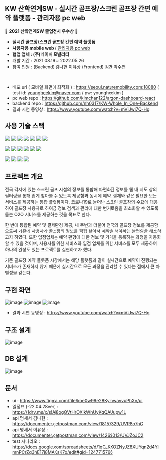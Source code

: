 ## KW 산학연계SW  - 실시간 골프장/스크린 골프장 간편 예약 플랫폼 - 관리자용 pc web
👑 **2021 산학연계SW 졸업전시 우수상** 👑
- **실시간 골프장/스크린 골프장 간편 예약 플랫폼**
- **사용자용 mobile web** / [관리자용 pc web](https://github.com/kimchan122/argon-dashboard-react)
- **협업 업체 : (주)네이처 모빌리티**
- 개발 기간 : 2021.08.19 ~ 2022.05.26
- 참여 인원 : (Backend) 김나현 이유상 (Frontend) 김찬 박수연
<br/>

- 배포 url ( 모바일 화면에 최적화 ) : https://seoul.naturemobility.com:18080 ( test id: youngheekim@naver.com / pw: youngheekim )
- pc web repo : https://github.com/kimchan122/argon-dashboard-react
- backend repo : https://github.com/nh0317/KW-Whole_In_One-Backend 
- 결과 시연 동영상 : https://www.youtube.com/watch?v=mViJwi7Q-Hg


## 사용 기술 스택
<img src="https://img.shields.io/badge/React-61DAFB?style=flat&logo=React&logoColor=white"/> <img src="https://img.shields.io/badge/JavaScript-F7DF1E?style=flat&logo=JavaScript&logoColor=white"/> <img src="https://img.shields.io/badge/CSS3-1572B6?style=flat&logo=CSS3&logoColor=white"/> <img src="https://img.shields.io/badge/HTML5-E34F26?style=flat&logo=HTML5&logoColor=white"/> <img src="https://img.shields.io/badge/NaverMap-03C75A?style=flat&logo=Naver&logoColor=white"/> <img src="https://img.shields.io/badge/styled-components-DB7093?style=flat&logo=styled-components&logoColor=white"/> <img src="https://img.shields.io/badge/Bootstrap-7952B3?style=flat&logo=Bootstrap&logoColor=white"/>


<img src="https://img.shields.io/badge/Spring-6DB33F?style=flat&logo=Spring&logoColor=white"/> <img src="https://img.shields.io/badge/SpringSecurity-6DB33F?style=flat&logo=SpringSecurity&logoColor=white"/> <img src="https://img.shields.io/badge/AmazonS3-569A31?style=flat&logo=AmazonS3&logoColor=white"/>  <img src="https://img.shields.io/badge/Jenkins-D24939?style=flat&logo=Jenkins&logoColor=white"/> <img src="https://img.shields.io/badge/MySQL-4479A1?style=flat&logo=MySQL&logoColor=white"/> <img src="https://img.shields.io/badge/RestAPI-000000?style=flat"/> 

<img src="https://img.shields.io/badge/Postman-FF6C37?style=flat&logo=Postman&logoColor=white"/> <img src="https://img.shields.io/badge/Slack-4A154B?style=flat&logo=Slack&logoColor=white"/> <img src="https://img.shields.io/badge/Figma-F24E1E?style=flat&logo=Figma&logoColor=white"/> <img src="https://img.shields.io/badge/Git-F05032?style=flat&logo=Git&logoColor=white"/>


## 프로젝트 개요
 전국 각지에 있는 스크린 골프 시설의 정보를 통합해 파편화된 정보를 웹 내 지도 상의 필터링을 통해 쉽게 찾아볼 수 있도록 제공함과 동시에 예약, 결제와 같은 필요한 모든 서비스를 제공하는 통합 플랫폼이다. 코로나19로 늘어난 스크린 골프장의 수요에 대응하여 골프장 사용자로 하여금 정보 검색과 관리에 대한 번거로움을 최소화할 수 있도록 돕는 O2O 서비스를 제공하는 것을 목표로 한다.
 
한 번에 통합된 예약 및 결제환경 제공, 내 주변과 더불어 전국의 골프장 정보를 제공함으로써 기존에 사용자가 골프장의 정보를 직접 찾아서 예약을 해야하는 불편함을 해소하고자 하였다. 또한 입점업체는 예약 환형에 대한 정보 및 가격을 등록하는 과정을 자동화할 수 있을 것이며, 사용자를 위한 서비스와 입점 업체를 위한 서비스를 모두 제공하여 하나의 완성도 있는 프로젝트를 실현하고자 했다. 

기존 골프장 예약 플롯폼 시장에서는 해당 플랫폼과 같이 실시간으로 예약이 진행되는 서비스가 존재하지 않기 때문에 실시간으로 모든 과정을 관리할 수 있다는 점에서 큰 차별성을 갖는다.


## 구현 화면

![image](https://user-images.githubusercontent.com/73420533/175106728-34addea3-9fdd-40d6-b728-c5ba87ec1bca.png)
![image](https://user-images.githubusercontent.com/73420533/175106823-d3e4a857-30ec-4c72-9802-fdae223b124c.png)
![image](https://user-images.githubusercontent.com/73420533/175106845-21890a3c-41bb-47c0-b5b0-3ce1aa864e32.png)
- 결과 시연 동영상 : https://www.youtube.com/watch?v=mViJwi7Q-Hg


## 구조 설계
![image](https://user-images.githubusercontent.com/73420533/175097688-82ed70af-6ef1-422c-9ddc-66d10033ee09.png)


## DB 설계
![image](https://user-images.githubusercontent.com/73420533/175095202-78fc8a93-dead-42e8-b783-6378aa726af1.png)


## 문서
- ui : https://www.figma.com/file/koe0w99e28KymwavvuPhXn/ui
- 일정표 (-22.04.28ver) : https://1drv.ms/x/s!Aj8ogQVtHrOXikWhUyKqQAUupw1L 
- api 명세서 김나현 : https://documenter.getpostman.com/view/18157329/UVR8o7nG
- api 명세서 이유상 : https://documenter.getpostman.com/view/14269013/UVJZoJC2
- test 시나리오 : https://docs.google.com/spreadsheets/d/1qC_KXOZNyJZ8XUYqn2d4YimnPCrZq3hE17j8MAKsK7o/edit#gid=1247715766

